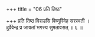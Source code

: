 +++
title = "06 प्रति तिष्ठ"

+++
प्रति तिष्ठ विराडसि विष्णुरिवेह सरस्वती ।  
दुर्वेवेन्द्र प्र जायतां भगस्य सुमतावसत् ॥ ६ ॥